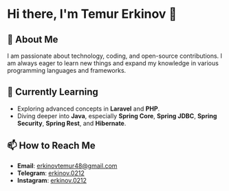 # Hi there, I'm Temur Erkinov 👋

## 👀 About Me
I am passionate about technology, coding, and open-source contributions. I am always eager to learn new things and expand my knowledge in various programming languages and frameworks.

## 🌱 Currently Learning
- Exploring advanced concepts in **Laravel** and **PHP**.
- Diving deeper into **Java**, especially **Spring Core**, **Spring JDBC**, **Spring Security**, **Spring Rest**, and **Hibernate**.



## 📫 How to Reach Me
- **Email**: [erkinovtemur48@gmail.com](mailto:erkinovtemur48@gmail.com)
- **Telegram**: [erkinov.0212](https://t.me/erkinov.0212)
- **Instagram**: [erkinov.0212](https://www.instagram.com/erkinov.0212)



